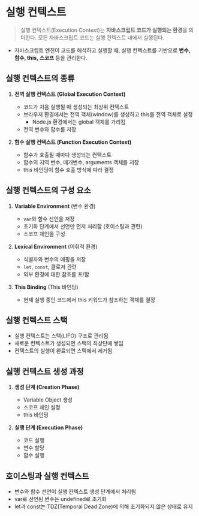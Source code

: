 # 실행 컨텍스트

> 실행 컨텍스트(Execution Context)는 **자바스크립트 코드가 실행되는 환경**을 의미한다. 모든 자바스크립트 코드는 실행 컨텍스트 내에서 실행된다.

- 자바스크립트 엔진이 코드를 해석하고 실행할 때, 실행 컨텍스트를 기반으로 **변수, 함수, this, 스코프** 등을 관리한다.

## 실행 컨텍스트의 종류

1. **전역 실행 컨텍스트 (Global Execution Context)**

   - 코드가 처음 실행될 때 생성되는 최상위 컨텍스트
   - 브라우저 환경에서는 전역 객체(window)를 생성하고 this를 전역 객체로 설정
     - Node.js 환경에서는 global 객체를 가리킴
   - 전역 변수와 함수를 저장

2. **함수 실행 컨텍스트 (Function Execution Context)**
   - 함수가 호출될 때마다 생성되는 컨텍스트
   - 함수의 지역 변수, 매개변수, arguments 객체를 저장
   - this 바인딩이 함수 호출 방식에 따라 결정

## 실행 컨텍스트의 구성 요소

1. **Variable Environment** (변수 환경)

   - `var`와 함수 선언을 저장
   - 초기화 단계에서 선언만 먼저 처리함 (호이스팅과 관련)
   - 스코프 체인을 구성

2. **Lexical Environment** (어휘적 환경)

   - 식별자와 변수의 매핑을 저장
   - `let`, `const`, 클로저 관련
   - 외부 환경에 대한 참조를 포/함

3. **This Binding** (This 바인딩)
   - 현재 실행 중인 코드에서 this 키워드가 참조하는 객체를 결정

## 실행 컨텍스트 스택

- 실행 컨텍스트는 스택(LIFO) 구조로 관리됨
- 새로운 컨텍스트가 생성되면 스택의 최상단에 쌓임
- 컨텍스트의 실행이 완료되면 스택에서 제거됨

## 실행 컨텍스트 생성 과정

1. **생성 단계 (Creation Phase)**

   - Variable Object 생성
   - 스코프 체인 설정
   - this 바인딩

2. **실행 단계 (Execution Phase)**
   - 코드 실행
   - 변수 할당
   - 함수 실행

## 호이스팅과 실행 컨텍스트

- 변수와 함수 선언이 실행 컨텍스트 생성 단계에서 처리됨
- var로 선언된 변수는 undefined로 초기화
- let과 const는 TDZ(Temporal Dead Zone)에 의해 초기화되지 않은 상태로 유지
